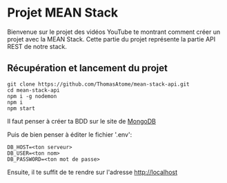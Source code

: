 # Projet MEAN Stack

Bienvenue sur le projet des vidéos YouTube te montrant comment créer un projet avec la MEAN Stack.
Cette partie du projet représente la partie API REST de notre stack.

## Récupération et lancement du projet

```
git clone https://github.com/ThomasAtome/mean-stack-api.git
cd mean-stack-api
npm i -g nodemon
npm i
npm start
```

Il faut penser à créer ta BDD sur le site de [MongoDB](https://www.mongodb.com/cloud/atlas/lp/try2-fr)

Puis de bien penser à éditer le fichier '.env':

```
DB_HOST=<ton serveur>
DB_USER=<ton nom>
DB_PASSWORD=<ton mot de passe>
```

Ensuite, il te suffit de te rendre sur l'adresse [http://localhost](http://localhost)
